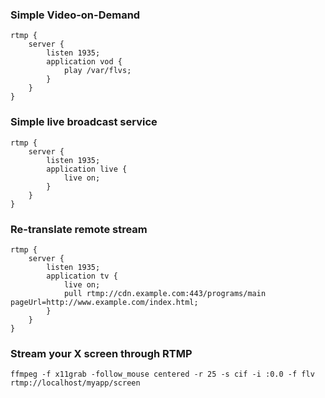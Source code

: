 ### Simple Video-on-Demand

    rtmp {
        server {
            listen 1935;
            application vod {
                play /var/flvs;
            }
        }
    }

### Simple live broadcast service

    rtmp {
        server {
            listen 1935;
            application live {
                live on;
            }
        }
    }

### Re-translate remote stream

    rtmp {
        server {
            listen 1935;
            application tv {
                live on;
                pull rtmp://cdn.example.com:443/programs/main pageUrl=http://www.example.com/index.html;
            }
        }
    }

### Stream your X screen through RTMP

    ffmpeg -f x11grab -follow_mouse centered -r 25 -s cif -i :0.0 -f flv rtmp://localhost/myapp/screen